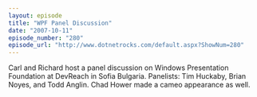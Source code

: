```yaml
---
layout: episode
title: "WPF Panel Discussion"
date: "2007-10-11"
episode_number: "280"
episode_url: "http://www.dotnetrocks.com/default.aspx?ShowNum=280"
---
```


Carl and Richard host a panel discussion on Windows Presentation Foundation at DevReach in Sofia Bulgaria. Panelists: Tim Huckaby, Brian Noyes, and Todd Anglin. Chad Hower made a cameo appearance as well.
